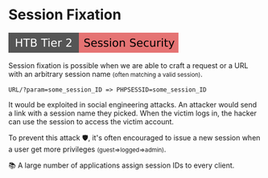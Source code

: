 # Session Fixation

[![session_security](../../../../_badges/htb/session_security.svg)](https://academy.hackthebox.com/course/preview/session-security)

<div class="row row-cols-lg-2"><div>

Session fixation is possible when we are able to craft a request or a URL with an arbitrary session name <small>(often matching a valid session)</small>.

```text!
URL/?param=some_session_ID => PHPSESSID=some_session_ID
```

It would be exploited in social engineering attacks. An attacker would send a link with a session name they picked. When the victim logs in, the hacker can use the session to access the victim account.
</div><div>

To prevent this attack 🛡️, it's often encouraged to issue a new session when a user get more privileges <small>(guest=>logged=>admin)</small>.

📚 A large number of applications assign session IDs to every client.
</div></div>